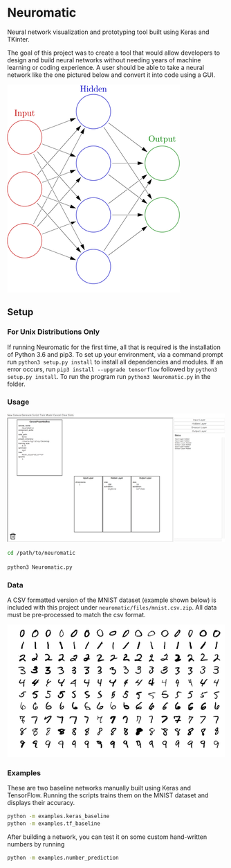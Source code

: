# Neuromatic

Neural network visualization and prototyping tool built using Keras and TKinter.

The goal of this project was to create a tool that would allow developers to design and build neural networks without needing years of machine learning or coding experience. A user should be able to take a neural network like the one pictured below and convert it into code using a GUI.

![neural network diagram](files/nn_diagram.png)

## Setup
### For Unix Distributions Only
If running Neuromatic for the first time, all that is required is the installation of Python 3.6 and pip3. To set up your environment, via a command prompt run `python3 setup.py install` to install all dependencies and modules. If an error occurs, run `pip3 install --upgrade tensorflow` followed by `python3 setup.py install`. To run the program run `python3 Neuromatic.py` in the folder. 

### Usage

![neuromatic window](files/window_example.png)

```bash
cd /path/to/neuromatic

python3 Neuromatic.py
```

### Data
A CSV formatted version of the MNIST dataset (example shown below) is included with this project under `neuromatic/files/mnist.csv.zip`. All data must be pre-processed to match the csv format. 

![mnist examples](files/mnist_examples.png)

### Examples
These are two baseline networks manually built using Keras and TensorFlow. Running the scripts trains them on the MNIST dataset and displays their accuracy.

```bash
python -m examples.keras_baseline
python -m examples.tf_baseline
```

After building a network, you can test it on some custom hand-written numbers by running
```bash
python -m examples.number_prediction
```
